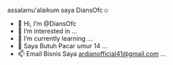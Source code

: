 assalamu'alaikum saya DiansOfc☺️




- 👋 Hi, I’m @DiansOfc
- 👀 I’m interested in ...
- 🌱 I’m currently learning ...
- 💞️ Saya Butuh Pacar umur 14  ...
- 📫 Email Bisnis Saya ardianofficial41@gmail.com ...

<!---
DiansOfc/DiansOfc is a ✨ special ✨ repository because its `README.md` (this file) appears on your GitHub profile.
You can click the Preview link to take a look at your changes.
--->
